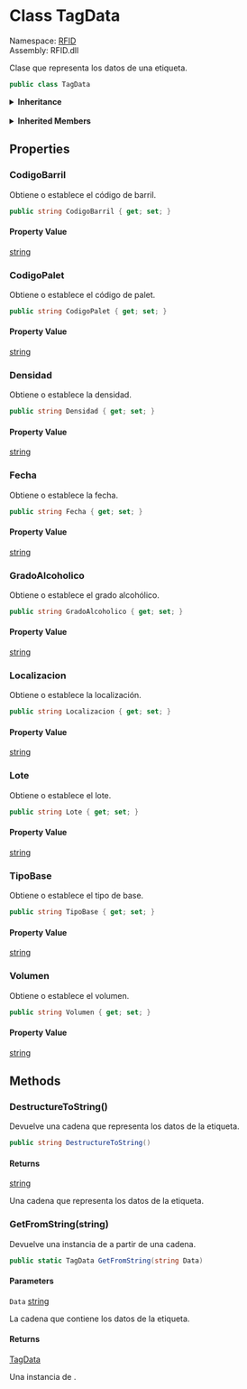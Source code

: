 # <a id="RFID_TagData"></a> Class TagData

Namespace: [RFID](RFID.md)  
Assembly: RFID.dll  

Clase que representa los datos de una etiqueta.

```csharp
public class TagData
```

<Details>
<Summary><strong>Inheritance</strong></Summary>

[object](https://learn.microsoft.com/dotnet/api/system.object) ← 
[TagData](RFID.TagData.md)

</Details><br>

<Details>
<Summary><strong>Inherited Members</strong></Summary>

[object.ToString\(\)](https://learn.microsoft.com/dotnet/api/system.object.tostring), 
[object.Equals\(object\)](https://learn.microsoft.com/dotnet/api/system.object.equals\#system\-object\-equals\(system\-object\)), 
[object.Equals\(object, object\)](https://learn.microsoft.com/dotnet/api/system.object.equals\#system\-object\-equals\(system\-object\-system\-object\)), 
[object.ReferenceEquals\(object, object\)](https://learn.microsoft.com/dotnet/api/system.object.referenceequals), 
[object.GetHashCode\(\)](https://learn.microsoft.com/dotnet/api/system.object.gethashcode), 
[object.GetType\(\)](https://learn.microsoft.com/dotnet/api/system.object.gettype), 
[object.MemberwiseClone\(\)](https://learn.microsoft.com/dotnet/api/system.object.memberwiseclone)

</Details>

## Properties

### <a id="RFID_TagData_CodigoBarril"></a> CodigoBarril

Obtiene o establece el código de barril.

```csharp
public string CodigoBarril { get; set; }
```

#### Property Value

 [string](https://learn.microsoft.com/dotnet/api/system.string)

### <a id="RFID_TagData_CodigoPalet"></a> CodigoPalet

Obtiene o establece el código de palet.

```csharp
public string CodigoPalet { get; set; }
```

#### Property Value

 [string](https://learn.microsoft.com/dotnet/api/system.string)

### <a id="RFID_TagData_Densidad"></a> Densidad

Obtiene o establece la densidad.

```csharp
public string Densidad { get; set; }
```

#### Property Value

 [string](https://learn.microsoft.com/dotnet/api/system.string)

### <a id="RFID_TagData_Fecha"></a> Fecha

Obtiene o establece la fecha.

```csharp
public string Fecha { get; set; }
```

#### Property Value

 [string](https://learn.microsoft.com/dotnet/api/system.string)

### <a id="RFID_TagData_GradoAlcoholico"></a> GradoAlcoholico

Obtiene o establece el grado alcohólico.

```csharp
public string GradoAlcoholico { get; set; }
```

#### Property Value

 [string](https://learn.microsoft.com/dotnet/api/system.string)

### <a id="RFID_TagData_Localizacion"></a> Localizacion

Obtiene o establece la localización.

```csharp
public string Localizacion { get; set; }
```

#### Property Value

 [string](https://learn.microsoft.com/dotnet/api/system.string)

### <a id="RFID_TagData_Lote"></a> Lote

Obtiene o establece el lote.

```csharp
public string Lote { get; set; }
```

#### Property Value

 [string](https://learn.microsoft.com/dotnet/api/system.string)

### <a id="RFID_TagData_TipoBase"></a> TipoBase

Obtiene o establece el tipo de base.

```csharp
public string TipoBase { get; set; }
```

#### Property Value

 [string](https://learn.microsoft.com/dotnet/api/system.string)

### <a id="RFID_TagData_Volumen"></a> Volumen

Obtiene o establece el volumen.

```csharp
public string Volumen { get; set; }
```

#### Property Value

 [string](https://learn.microsoft.com/dotnet/api/system.string)

## Methods

### <a id="RFID_TagData_DestructureToString"></a> DestructureToString\(\)

Devuelve una cadena que representa los datos de la etiqueta.

```csharp
public string DestructureToString()
```

#### Returns

 [string](https://learn.microsoft.com/dotnet/api/system.string)

Una cadena que representa los datos de la etiqueta.

### <a id="RFID_TagData_GetFromString_System_String_"></a> GetFromString\(string\)

Devuelve una instancia de <xref href="RFID.TagData" data-throw-if-not-resolved="false"></xref> a partir de una cadena.

```csharp
public static TagData GetFromString(string Data)
```

#### Parameters

`Data` [string](https://learn.microsoft.com/dotnet/api/system.string)

La cadena que contiene los datos de la etiqueta.

#### Returns

 [TagData](RFID.TagData.md)

Una instancia de <xref href="RFID.TagData" data-throw-if-not-resolved="false"></xref>.

